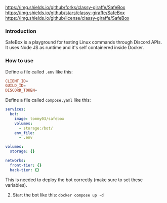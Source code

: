 https://img.shields.io/github/forks/classy-giraffe/SafeBox
https://img.shields.io/github/stars/classy-giraffe/SafeBox
https://img.shields.io/github/license/classy-giraffe/SafeBox

### Introduction
SafeBox is a playground for testing Linux commands through Discord APIs. It uses Node JS as runtime and it's self containered inside Docker.

### How to use
Define a file called `.env` like this:
```conf
CLIENT_ID=
GUILD_ID=
DISCORD_TOKEN=
```
Define a file called `compose.yaml` like this:
```yaml
services:
  bot:
    image: tommy03/safebox
    volumes:
      - storage:/bot/
    env_file:
      - .env

volumes:
  storage: {}

networks:
  front-tier: {}
  back-tier: {}
```
This is needed to deploy the bot correctly (make sure to set these variables).

2. Start the bot like this: `docker compose up -d`